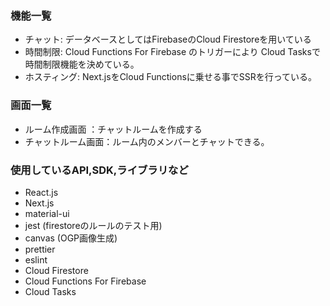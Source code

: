 ### 機能一覧
- チャット: データベースとしてはFirebaseのCloud Firestoreを用いている
- 時間制限: Cloud Functions For Firebase のトリガーにより Cloud Tasksで時間制限機能を決めている。
- ホスティング: Next.jsをCloud Functionsに乗せる事でSSRを行っている。

### 画面一覧
- ルーム作成画面 ：チャットルームを作成する
- チャットルーム画面：ルーム内のメンバーとチャットできる。

### 使用しているAPI,SDK,ライブラリなど
- React.js
- Next.js
- material-ui
- jest (firestoreのルールのテスト用)
- canvas (OGP画像生成)
- prettier
- eslint 
- Cloud Firestore
- Cloud Functions For Firebase 
- Cloud Tasks 
